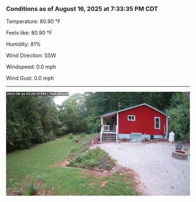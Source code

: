 ### Conditions as of August 16, 2025 at 7:33:35 PM CDT 

Temperature: 80.90 &deg;F

Feels like: 80.90 &deg;F

Humidity: 81%

Wind Direction: SSW

Windspeed: 0.0 mph

Wind Gust: 0.0 mph

---

<img src="./images/latest.jpeg"/>

